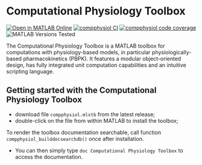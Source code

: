 # Computational Physiology Toolbox

[![Open in MATLAB Online](https://www.mathworks.com/images/responsive/global/open-in-matlab-online.svg)](https://matlab.mathworks.com/open/github/v1?repo=niklhart/compphysiol) 
[![compphysiol CI](https://github.com/niklhart/compphysiol/actions/workflows/main.yml/badge.svg)](https://github.com/niklhart/compphysiol/actions/workflows/main.yml)
[![compphysiol code coverage](https://codecov.io/gh/niklhart/compphysiol/branch/master/graph/badge.svg)](https://app.codecov.io/gh/niklhart/compphysiol?branch=master)
![MATLAB Versions Tested](https://img.shields.io/endpoint?url=https://raw.githubusercontent.com/niklhart/compphysiol/master/reports/badge/tested_with.json)

The Computational Physiology Toolbox is a MATLAB toolbox for computations with 
physiology-based models, in particular physiologically-based pharmacokinetics (PBPK). 
It features a modular object-oriented design, has fully integrated unit 
computation capabilities and an intuitive scripting language.

## Getting started with the Computational Physiology Toolbox

* download file `compphysiol.mlxtb` from the latest release;
* double-click on the file from within MATLAB to install the toolbox;

To render the toolbox documentation searchable, call function 
`compphysiol_builddocsearchdb()` once after installation.
 
* You can then simply type `doc Computational Physiology Toolbox` 
to access the documentation.

